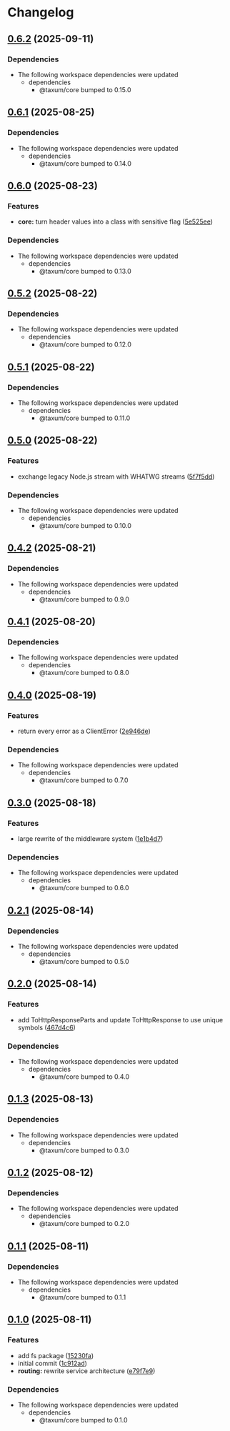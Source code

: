 # Changelog

## [0.6.2](https://github.com/DASPRiD/taxum/compare/jwt-v0.6.1...jwt-v0.6.2) (2025-09-11)


### Dependencies

* The following workspace dependencies were updated
  * dependencies
    * @taxum/core bumped to 0.15.0

## [0.6.1](https://github.com/DASPRiD/taxum/compare/jwt-v0.6.0...jwt-v0.6.1) (2025-08-25)


### Dependencies

* The following workspace dependencies were updated
  * dependencies
    * @taxum/core bumped to 0.14.0

## [0.6.0](https://github.com/DASPRiD/taxum/compare/jwt-v0.5.2...jwt-v0.6.0) (2025-08-23)


### Features

* **core:** turn header values into a class with sensitive flag ([5e525ee](https://github.com/DASPRiD/taxum/commit/5e525eeb58d75d3e6a7b9995d60a1e1ed4eba7a4))


### Dependencies

* The following workspace dependencies were updated
  * dependencies
    * @taxum/core bumped to 0.13.0

## [0.5.2](https://github.com/DASPRiD/taxum/compare/jwt-v0.5.1...jwt-v0.5.2) (2025-08-22)


### Dependencies

* The following workspace dependencies were updated
  * dependencies
    * @taxum/core bumped to 0.12.0

## [0.5.1](https://github.com/DASPRiD/taxum/compare/jwt-v0.5.0...jwt-v0.5.1) (2025-08-22)


### Dependencies

* The following workspace dependencies were updated
  * dependencies
    * @taxum/core bumped to 0.11.0

## [0.5.0](https://github.com/DASPRiD/taxum/compare/jwt-v0.4.2...jwt-v0.5.0) (2025-08-22)


### Features

* exchange legacy Node.js stream with WHATWG streams ([5f7f5dd](https://github.com/DASPRiD/taxum/commit/5f7f5ddb43e408a8d887da904072c43b9cbfd526))


### Dependencies

* The following workspace dependencies were updated
  * dependencies
    * @taxum/core bumped to 0.10.0

## [0.4.2](https://github.com/DASPRiD/taxum/compare/jwt-v0.4.1...jwt-v0.4.2) (2025-08-21)


### Dependencies

* The following workspace dependencies were updated
  * dependencies
    * @taxum/core bumped to 0.9.0

## [0.4.1](https://github.com/DASPRiD/taxum/compare/jwt-v0.4.0...jwt-v0.4.1) (2025-08-20)


### Dependencies

* The following workspace dependencies were updated
  * dependencies
    * @taxum/core bumped to 0.8.0

## [0.4.0](https://github.com/DASPRiD/taxum/compare/jwt-v0.3.0...jwt-v0.4.0) (2025-08-19)


### Features

* return every error as a ClientError ([2e946de](https://github.com/DASPRiD/taxum/commit/2e946de61c2be6cb8bd29e50615d3ca807cb2411))


### Dependencies

* The following workspace dependencies were updated
  * dependencies
    * @taxum/core bumped to 0.7.0

## [0.3.0](https://github.com/DASPRiD/taxum/compare/jwt-v0.2.1...jwt-v0.3.0) (2025-08-18)


### Features

* large rewrite of the middleware system ([1e1b4d7](https://github.com/DASPRiD/taxum/commit/1e1b4d73b8982ff6d0c55375662eac0fb94a1bfe))


### Dependencies

* The following workspace dependencies were updated
  * dependencies
    * @taxum/core bumped to 0.6.0

## [0.2.1](https://github.com/DASPRiD/taxum/compare/jwt-v0.2.0...jwt-v0.2.1) (2025-08-14)


### Dependencies

* The following workspace dependencies were updated
  * dependencies
    * @taxum/core bumped to 0.5.0

## [0.2.0](https://github.com/DASPRiD/taxum/compare/jwt-v0.1.3...jwt-v0.2.0) (2025-08-14)


### Features

* add ToHttpResponseParts and update ToHttpResponse to use unique symbols ([467d4c6](https://github.com/DASPRiD/taxum/commit/467d4c672c09b7fe39103ad6835ef44cb4a0638a))


### Dependencies

* The following workspace dependencies were updated
  * dependencies
    * @taxum/core bumped to 0.4.0

## [0.1.3](https://github.com/DASPRiD/taxum/compare/jwt-v0.1.2...jwt-v0.1.3) (2025-08-13)


### Dependencies

* The following workspace dependencies were updated
  * dependencies
    * @taxum/core bumped to 0.3.0

## [0.1.2](https://github.com/DASPRiD/taxum/compare/jwt-v0.1.1...jwt-v0.1.2) (2025-08-12)


### Dependencies

* The following workspace dependencies were updated
  * dependencies
    * @taxum/core bumped to 0.2.0

## [0.1.1](https://github.com/DASPRiD/taxum/compare/jwt-v0.1.0...jwt-v0.1.1) (2025-08-11)


### Dependencies

* The following workspace dependencies were updated
  * dependencies
    * @taxum/core bumped to 0.1.1

## [0.1.0](https://github.com/DASPRiD/taxum/compare/jwt-v0.0.1...jwt-v0.1.0) (2025-08-11)


### Features

* add fs package ([15230fa](https://github.com/DASPRiD/taxum/commit/15230fadcad656e192f26f0b272e0d646493181a))
* initial commit ([1c912ad](https://github.com/DASPRiD/taxum/commit/1c912ad75113592b6fddc18c93d92916468ceff0))
* **routing:** rewrite service architecture ([e79f7e9](https://github.com/DASPRiD/taxum/commit/e79f7e97caa36d091c3dfa369da80a9f918c4be4))


### Dependencies

* The following workspace dependencies were updated
  * dependencies
    * @taxum/core bumped to 0.1.0
